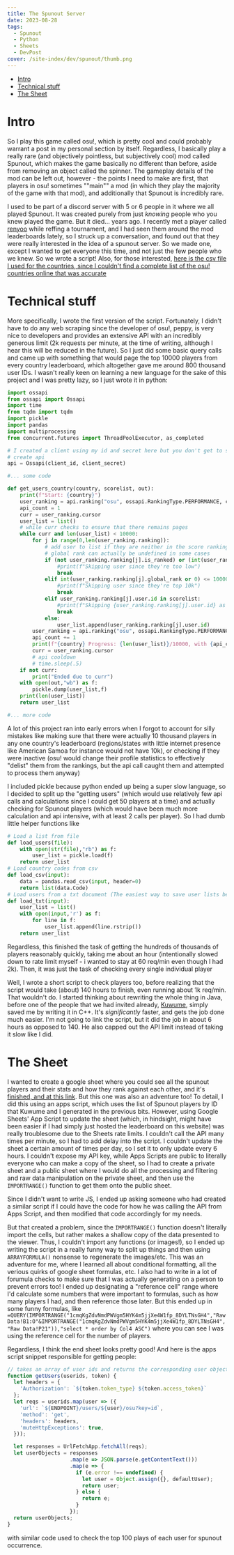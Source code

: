 ```yaml
---
title: The Spunout Server
date: 2023-08-28
tags: 
  - Spunout
  - Python
  - Sheets
  - DevPost
cover: /site-index/dev/spunout/thumb.png
---
```

- [Intro](#intro)
- [Technical stuff](#technical-stuff)
- [The Sheet](#the-sheet)

# Intro

So I play this game called osu!, which is pretty cool and could probably warrant a post in my personal section by itself. Regardless, I basically play a really rare (and objectively pointless, but subjectively cool) mod called Spunout, which makes the game basically no different than before, aside from removing an object called the spinner. The gameplay details of the mod can be left out, however - the points I need to make are first, that players in osu! sometimes ""main"" a mod (in which they play the majority of the game with that mod), and additionally that Spunout is incredibly rare. 

I used to be part of a discord server with 5 or 6 people in it where we all played Spunout. It was created purely from just *knowing* people who you knew played the game. But it died... years ago. I recently met a player called [renyoo](https://osu.ppy.sh/users/27209874) while reffing a tournament, and I had seen them around the mod leaderboards lately, so I struck up a conversation, and found out that they were really interested in the idea of a spunout server. So we made one, except I wanted to get everyone this time, and not just the few people who we knew. So we wrote a script! Also, for those interested, [here is the csv file I used for the countries, since I couldn't find a complete list of the osu! countries online that was accurate](/site-index/dev/spunout/countries.csv)

# Technical stuff

More specifically, I wrote the first version of the script. Fortunately, I didn't have to do any web scraping since the developer of osu!, peppy, is very nice to developers and provides an extensive API with an incredibly generous limit (2k requests per minute, at the time of writing, although I hear this will be reduced in the future). So I just did some basic query calls and came up with something that would page the top 10000 players from every country leaderboard, which altogether gave me around 800 thousand user IDs. I wasn't really keen on learning a new language for the sake of this project and I was pretty lazy, so I just wrote it in python:

```python
import ossapi
from ossapi import Ossapi
import time
from tqdm import tqdm
import pickle
import pandas
import multiprocessing
from concurrent.futures import ThreadPoolExecutor, as_completed

# I created a client using my id and secret here but you don't get to see it ;)
# create api
api = Ossapi(client_id, client_secret)

#... some code

def get_users_country(country, scorelist, out):
    print(f"Start: {country}")
    user_ranking = api.ranking("osu", ossapi.RankingType.PERFORMANCE, country=country)
    api_count = 1
    curr = user_ranking.cursor
    user_list = list()
    # while curr checks to ensure that there remains pages
    while curr and len(user_list) < 10000:
        for j in range(0,len(user_ranking.ranking)):
            # add user to list if they are neither in the score ranking nor pp ranking
            # global rank can actually be undefined in some cases
            if (not user_ranking.ranking[j].is_ranked) or (int(user_ranking.ranking[j].play_count or 0) < 2000) or (int(user_ranking.ranking[j].global_rank or 0) > 200000):
                #print(f"Skipping user since they're too low")
                break
            elif int(user_ranking.ranking[j].global_rank or 0) <= 10000:
                #print(f"Skipping user since they're top 10k")
                break
            elif user_ranking.ranking[j].user.id in scorelist:
                #print(f"Skipping {user_ranking.ranking[j].user.id} as they are in score index")
                break
            else:
                user_list.append(user_ranking.ranking[j].user.id)
        user_ranking = api.ranking("osu", ossapi.RankingType.PERFORMANCE, cursor=curr, country=country)
        api_count += 1
        print(f"{country} Progress: {len(user_list)}/10000, with {api_count} calls")
        curr = user_ranking.cursor
        # api cooldown
        # time.sleep(.5)
    if not curr: 
        print("Ended due to curr")
    with open(out,"wb") as f:
        pickle.dump(user_list,f)
    print(len(user_list))
    return user_list

#... more code
```

A lot of this project ran into early errors when I forgot to account for silly mistakes like making sure that there were actually 10 thousand players in any one country's leaderboard (regions/states with little internet presence like American Samoa for instance would not have 10k), or checking if they were inactive (osu! would change their profile statistics to effectively "delist" them from the rankings, but the api call caught them and attempted to process them anyway)

I included pickle because python ended up being a super slow language, so I decided to split up the "getting users" (which would use relatively few api calls and calculations since I could get 50 players at a time) and actually checking for Spunout players (which would have been much more calculation and api intensive, with at least 2 calls per player). So I had dumb little helper functions like
```python
# Load a list from file
def load_users(file):
    with open(str(file),"rb") as f:
        user_list = pickle.load(f)
    return user_list
# Load country codes from csv    
def load_csv(input):
    data = pandas.read_csv(input, header=0)
    return list(data.Code)
# Load users from a txt document (The easiest way to save user lists between scripts of different languages was .txt)
def load_txt(input):
    user_list = list()
    with open(input,'r') as f:
        for line in f:
            user_list.append(line.rstrip())
    return user_list
```

Regardless, this finished the task of getting the hundreds of thousands of players reasonably quickly, taking me about an hour (intentionally slowed down to rate limit myself - i wanted to stay at 60 req/min even though I had 2k). Then, it was just the task of checking every single individual player

Well, I wrote a short script to check players too, before realizing that the script would take (about) 140 hours to finish, even running about 1k req/min. That wouldn't do. I started thinking about rewriting the whole thing in Java, before one of the people that we had invited already, [Kuwume](https://osu.ppy.sh/users/8474535), simply saved me by writing it in C++. It's *significantly* faster, and gets the job done much easier. I'm not going to link the script, but it did the job in about 6 hours as opposed to 140. He also capped out the API limit instead of taking it slow like I did.

# The Sheet

I wanted to create a google sheet where you could see all the spunout players and their stats and how they rank against each other, and it's [finished, and at this link](https://docs.google.com/spreadsheets/d/1e7UGhOZ74jO7eVVq5Y6mv4w304djXanQbpF-XpXduJU/edit). But this one was also an adventure too! To detail, I did this using an apps script, which uses the list of Spunout players by ID that Kuwume and I generated in the previous bits. However, using Google Sheets' App Script to update the sheet (which, in hindsight, might have been easier if I had simply just hosted the leaderboard on this website) was really troublesome due to the Sheets rate limits. I couldn't call the API many times per minute, so I had to add delay into the script. I couldn't update the sheet a certain amount of times per day, so I set it to only update every 6 hours. I couldn't expose my API key, while Apps Scripts are public to literally everyone who can make a copy of the sheet, so I had to create a private sheet and a public sheet where I would do all the processing and filtering and raw data manipulation on the private sheet, and then use the `IMPORTRANGE()` function to get them onto the public sheet.

Since I didn't want to write JS, I ended up asking someone who had created a similar script if I could have the code for how he was calling the API from Apps Script, and then modified that code accordingly for my needs. 

But that created a problem, since the `IMPORTRANGE()` function doesn't literally import the cells, but rather makes a shallow copy of the data presented to the viewer. Thus, I couldn't import any functions (or images!), so I ended up writing the script in a really funny way to split up things and then using `ARRAYFORMULA()` nonsense to regenerate the images/etc. This was an adventure for me, where I learned all about conditional formatting, all the verious quirks of google sheet formulas, etc. I also had to write in a lot of forumula checks to make sure that I was actually generating on a person to prevent errors too! I ended up designating a "reference cell" range where I'd calculate some numbers that were important to formulas, such as how many players I had, and then reference those later. But this ended up in some funny formulas, like `=QUERY(IMPORTRANGE("1cmqKgZdvNmdPWVgm5HYK4m5jjXe4W1fp_8DYLTNsGH4","Raw Data!B1:O"&IMPORTRANGE("1cmqKgZdvNmdPWVgm5HYK4m5jjXe4W1fp_8DYLTNsGH4","Raw Data!P21")),"select * order by Col4 ASC")` where you can see I was using the reference cell for the number of players.

Regardless, I think the end sheet looks pretty good! And here is the apps script snippet responsible for getting people:

```js
// takes an array of user ids and returns the corresponding user objects from the API
function getUsers(userids, token) {
  let headers = {
    'Authorization': `${token.token_type} ${token.access_token}`
  };
  let reqs = userids.map(user => ({
    'url': `${ENDPOINT}/users/${user}/osu?key=id`,
    'method': 'get',
    'headers': headers,
    'muteHttpExceptions': true,
  }));

  let responses = UrlFetchApp.fetchAll(reqs);
  let userObjects = responses
                    .map(e => JSON.parse(e.getContentText()))
                    .map(e => {
                      if (e.error !== undefined) {
                        let user = Object.assign({}, defaultUser);
                        return user;
                      } else {
                        return e;
                      }
                    });
  return userObjects;
}
```

with similar code used to check the top 100 plays of each user for spunout occurrence. 